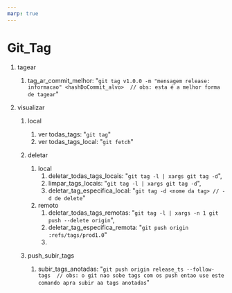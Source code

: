 ```yaml
---
marp: true
---
```


# Git_Tag

1. tagear
   1. tag_ar_commit_melhor:
      "`git tag v1.0.0 -m "mensagem release: informacao" <hashDoCommit_alvo>  // obs: esta é a melhor forma de tagear`"

1. visualizar
   1. local
      1. ver todas_tags: "`git tag`"
      1. ver todas_tags_local: "`git fetch`"

   1. deletar
      1. local
         1. deletar_todas_tags_locais: "`git tag -l | xargs git tag -d`",
         1. limpar_tags_locais: "`git tag -l | xargs git tag -d`",
         1. deletar_tag_especifica_local:
            "`git tag -d <nome da tag> // -d de delete`"
      2. remoto
         1. deletar_todas_tags_remotas:
            "`git tag -l | xargs -n 1 git push --delete origin`",
         1. deletar_tag_especifica_remota:
            "`git push origin :refs/tags/prod1.0`"
         1.

   1. push_subir_tags
      1. subir_tags_anotadas:
         "`git push origin release_ts --follow-tags  // obs: o git nao sobe tags com os push entao use este comando apra subir aa tags anotadas`"
